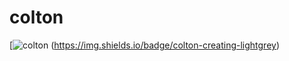 # colton
[![colton](https://img.shields.io/badge/colton-creating-lightgrey)
(https://img.shields.io/badge/colton-creating-lightgrey)

